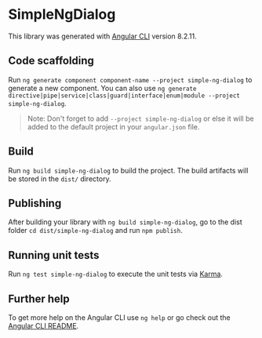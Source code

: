 # SimpleNgDialog

This library was generated with [Angular CLI](https://github.com/angular/angular-cli) version 8.2.11.

## Code scaffolding

Run `ng generate component component-name --project simple-ng-dialog` to generate a new component. You can also use `ng generate directive|pipe|service|class|guard|interface|enum|module --project simple-ng-dialog`.
> Note: Don't forget to add `--project simple-ng-dialog` or else it will be added to the default project in your `angular.json` file. 

## Build

Run `ng build simple-ng-dialog` to build the project. The build artifacts will be stored in the `dist/` directory.

## Publishing

After building your library with `ng build simple-ng-dialog`, go to the dist folder `cd dist/simple-ng-dialog` and run `npm publish`.

## Running unit tests

Run `ng test simple-ng-dialog` to execute the unit tests via [Karma](https://karma-runner.github.io).

## Further help

To get more help on the Angular CLI use `ng help` or go check out the [Angular CLI README](https://github.com/angular/angular-cli/blob/master/README.md).
